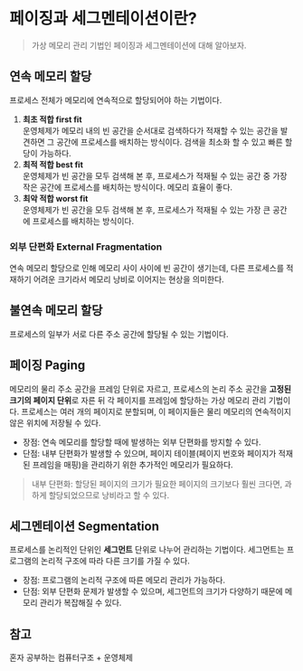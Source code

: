# 페이징과 세그멘테이션이란?
> 가상 메모리 관리 기법인 페이징과 세그멘테이션에 대해 알아보자.

## 연속 메모리 할당
프로세스 전체가 메모리에 연속적으로 할당되어야 하는 기법이다.

1. **최초 적합 first fit**     
   운영체제가 메모리 내의 빈 공간을 순서대로 검색하다가 적재할 수 있는 공간을 발견하면 그 공간에 프로세스를 배치하는 방식이다. 검색을 최소화
   할 수 있고 빠른 할당이 가능하다.
2. **최적 적합 best fit**    
   운영체제가 빈 공간을 모두 검색해 본 후, 프로세스가 적재될 수 있는 공간 중 가장 작은 공간에 프로세스를 배치하는 방식이다.
   메모리 효율이 좋다.
3. **최악 적합 worst fit**    
   운영체제가 빈 공간을 모두 검색해 본 후, 프로세스가 적재될 수 있는 가장 큰 공간에 프로세스를 배치하는 방식이다.

### 외부 단편화 External Fragmentation
연속 메모리 할당으로 인해 메모리 사이 사이에 빈 공간이 생기는데, 다른 프로세스를 적재하기 어려운 크기라서 메모리 낭비로 이어지는 현상을 의미한다.

## 불연속 메모리 할당 
프로세스의 일부가 서로 다른 주소 공간에 할당될 수 있는 기법이다.

## 페이징 Paging
메모리의 물리 주소 공간을 프레임 단위로 자르고, 프로세스의 논리 주소 공간을 **고정된 크기의 페이지 단위**로 자른 뒤 각
페이지를 프레임에 할당하는 가상 메모리 관리 기법이다. 프로세스는 여러 개의 페이지로 분할되며, 이 페이지들은 물리 메모리의 연속적이지 
않은 위치에 저장될 수 있다. 

- 장점: 연속 메모리를 할당할 때에 발생하는 외부 단편화를 방지할 수 있다.
- 단점: 내부 단편화가 발생할 수 있으며, 페이지 테이블(페이지 번호와 페이지가 적재된 프레임을 매핑)을 관리하기 위한 추가적인 메모리가 필요하다.

> 내부 단편화: 할당된 페이지의 크기가 필요한 페이지의 크기보다 훨씬 크다면, 과하게 할당되었으므로 낭비라고 할 수 있다.

## 세그멘테이션 Segmentation
프로세스를 논리적인 단위인 **세그먼트** 단위로 나누어 관리하는 기법이다. 세그먼트는 프로그램의 논리적 구조에 따라 다른 크기를 가질 수 있다.

- 장점: 프로그램의 논리적 구조에 따른 메모리 관리가 가능하다.
- 단점: 외부 단편화 문제가 발생할 수 있으며, 세그먼트의 크기가 다양하기 때문에 메모리 관리가 복잡해질 수 있다.

## 참고
혼자 공부하는 컴퓨터구조 + 운영체제   